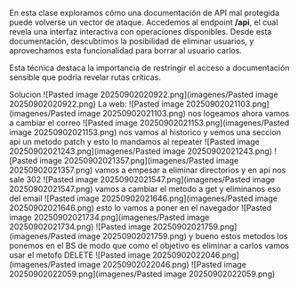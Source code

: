 En esta clase exploramos cómo una documentación de API mal protegida puede volverse un vector de ataque. Accedemos al endpoint **/api**, el cual revela una interfaz interactiva con operaciones disponibles. Desde esta documentación, descubrimos la posibilidad de eliminar usuarios, y aprovechamos esta funcionalidad para borrar al usuario carlos.

Esta técnica destaca la importancia de restringir el acceso a documentación sensible que podría revelar rutas críticas.

Solucion
![Pasted image 20250902020922.png](imagenes/Pasted image 20250902020922.png)
La web:
![Pasted image 20250902021103.png](imagenes/Pasted image 20250902021103.png)
nos logeamos ahora vamos a cambiar el correo
![Pasted image 20250902021153.png](imagenes/Pasted image 20250902021153.png)
nos vamos al historico y vemos una seccion api un metodo patch y esto lo mandamos al repeater
![Pasted image 20250902021243.png](imagenes/Pasted image 20250902021243.png)
![Pasted image 20250902021357.png](imagenes/Pasted image 20250902021357.png)
vamos a empesar a eliminar directorios y en api nos sale 302
![Pasted image 20250902021547.png](imagenes/Pasted image 20250902021547.png)
vamos a cambiar el metodo a get y eliminanos eso del email
![Pasted image 20250902021646.png](imagenes/Pasted image 20250902021646.png)
esto lo vamos a poner en el navegador
![Pasted image 20250902021734.png](imagenes/Pasted image 20250902021734.png)
![Pasted image 20250902021759.png](imagenes/Pasted image 20250902021759.png)
y bueno estos metodos los ponemos en el BS de modo que como el objetivo es eliminar a carlos vamos usar el metofo DELETE
![Pasted image 20250902022046.png](imagenes/Pasted image 20250902022046.png)
![Pasted image 20250902022059.png](imagenes/Pasted image 20250902022059.png)



